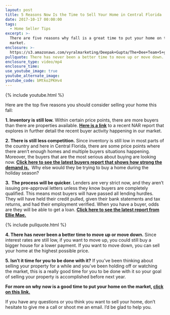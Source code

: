 ```yaml
---
layout: post
title: 5 Reasons Now Is the Time to Sell Your Home in Central Florida
date: 2017-10-17 00:00:00
tags:
  - Home Seller Tips
excerpt: >-
  There are five reasons why fall is a great time to put your home on the
  market.
enclosure: >-
  https://s3.amazonaws.com/vyralmarketing/Deepak+Gupta/The+Dee+Team+5+great+reasons+to+list+your+home+this+fall.mp4
pullquote: There has never been a better time to move up or move down.
enclosure_type: video/mp4
enclosure_time:
use_youtube_image: true
youtube_alternate_image:
youtube_code: bMtko2PKHv4
---
```



{% include youtube.html %}

Here are the top five reasons you should consider selling your home this fall:

**1. Inventory is still low.** Within certain price points, there are more buyers than there are properties available. **[Here is a link](http://www.simplifyingthemarket.com/en/2017/09/18/5-reasons-to-sell-this-fall-2/?a=323701-ea9cfdf9d119bc9a1cd75b3509ec10e4)** to a recent NAR report that explores in further detail the recent buyer activity happening in our market.

**2. There is still less competition.** Since inventory is still low in most parts of the country and here in Central Florida, there are some price points where there aren’t enough homes and multiple buyers situations happening. Moreover, the buyers that are the most serious about buying are looking now. **[Click here to see the latest buyers report that shows how strong the demand is.](http://www.simplifyingthemarket.com/en/2017/09/18/5-reasons-to-sell-this-fall-2/?a=323701-ea9cfdf9d119bc9a1cd75b3509ec10e4)**&nbsp; Why else would they be trying to buy a home during the holiday season?

**3. &nbsp;The process will be quicker.** Lenders are very strict now, and they aren’t issuing pre-approval letters unless they know buyers are completely qualified. This means most buyers will have passed all lending hurdles. They will have held their credit pulled, given their bank statements and tax returns, and had their employment verified. When you have a buyer, odds are they will be able to get a loan. **[Click here to see the latest report from Ellie Mae.](http://www.simplifyingthemarket.com/en/2017/09/18/5-reasons-to-sell-this-fall-2/?a=323701-ea9cfdf9d119bc9a1cd75b3509ec10e4)**

{% include pullquote.html %}

**4. There has never been a better time to move up or move down.** Since interest rates are still low, if you want to move up, you could still buy a bigger house for a lower payment. If you want to move down, you can sell your home at the highest possible price.

**5. Isn’t it time for you to be done with it?** If you’ve been thinking about selling your property for a while and you’ve been holding off or watching the market, this is a really good time for you to be done with it so your goal of selling your property is accomplished before next year.

**For more on why now is a good time to put your home on the market, [click on this link.](http://www.simplifyingthemarket.com/en/2017/09/18/5-reasons-to-sell-this-fall-2/?a=323701-ea9cfdf9d119bc9a1cd75b3509ec10e4)**

If you have any questions or you think you want to sell your home, don’t hesitate to give me a call or shoot me an email. I’d be glad to help you.